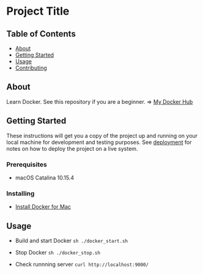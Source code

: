 # Project Title

## Table of Contents

- [About](#about)
- [Getting Started](#getting_started)
- [Usage](#usage)
- [Contributing](../CONTRIBUTING.md)

## About <a name = "about"></a>

Learn Docker. See this repository if you are a beginner.
=> [My Docker Hub](https://hub.docker.com/u/tobetch)

## Getting Started <a name = "getting_started"></a>

These instructions will get you a copy of the project up and running on your local machine for development and testing purposes. See [deployment](#deployment) for notes on how to deploy the project on a live system.

### Prerequisites

- macOS Catalina 10.15.4

### Installing

- [Install Docker for Mac](https://docs.docker.com/docker-for-mac/)

## Usage <a name = "usage"></a>

- Build and start Docker
  `sh ./docker_start.sh`

- Stop Docker
  `sh ./docker_stop.sh`

- Check runnning server
  `curl http://localhost:9000/`
